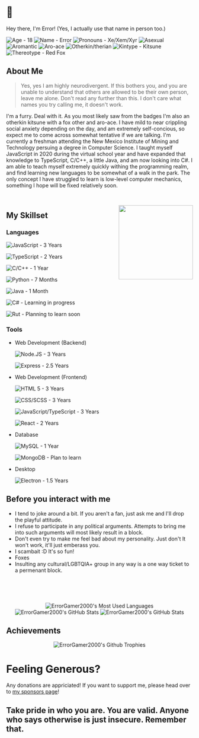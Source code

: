 # 🦊

Hey there, I'm Error! (Yes, I actually use that name in person too.)
<div align="left">
<img alt="Age - 18" src="https://img.shields.io/badge/Age-18-d946ef?style=flat-square">
<img alt="Name - Error" src="https://img.shields.io/badge/Name-Error-d946ef?style=flat-square">
<img alt="Pronouns - Xe/Xem/Xyr" src="https://img.shields.io/badge/Pronouns-Xe%2FXem%2FXyr-d946ef?style=flat-square">
<img alt="Asexual" src="https://img.shields.io/badge/Asexual-a21caf?style=flat-square">
<img alt="Aromantic" src="https://img.shields.io/badge/Aromantic-16a34a?style=flat-square">
<img alt="Aro-ace" src="https://img.shields.io/badge/Aro--ace-facc15?style=flat-square">
<img alt="Otherkin/therian" src="https://img.shields.io/badge/Otherkin%2Ftherian-d946ef?style=flat-square">
<img alt="Kintype - Kitsune" src="https://img.shields.io/badge/Kintype-Kitsune-d946ef?style=flat-square">
<img alt="Thereotype - Red Fox" src="https://img.shields.io/badge/Thereotype-Red%20Fox-d946ef?style=flat-square">
</div>

## About Me

> Yes, yes I am highly neurodivergent. If this bothers you, and you are unable to understand that others are allowed to be their own person, leave me alone. Don't read any further than this. I don't care what names you try calling me, it doesn't work.

I'm a furry. Deal with it. As you most likely saw from the badges I'm also an otherkin kitsune with a fox other and aro-ace. I have mild to near crippling social anxiety depending on the day, and am extremely self-concious, so expect me to come across somewhat tentative if we are talking. I'm currently a freshman attending the New Mexico Institute of Mining and Technology persuing a degree in Computer Science. I taught myself JavaScript in 2020 during the virtual school year and have expanded that knowledge to TypeScript, C/C++, a little Java, and am now looking into C#. I am able to teach myself extremely quickly withing the programming realm, and find learning new languages to be somewhat of a walk in the park. The only concept I have struggled to learn is low-level computer mechanics, something I hope will be fixed relatively soon.

<br />

<p align="center">
<img align="right" src="https://avatars.githubusercontent.com/u/70162741" height="200" width="200" />
<p>

## My Skillset

### Languages

![JavaScript - 3 Years](https://img.shields.io/badge/JavaScript-3%20Years-d946ef?style=flat-square&logo=javascript)

![TypeScript - 2 Years](https://img.shields.io/badge/TypeScript-2%20Years-d946ef?style=flat-square&logo=typescript)

![C/C++ - 1 Year](https://img.shields.io/badge/C%2FC%2B%2B-1%20Years-d946ef?style=flat-square&logo=c%2B%2B)

![Python - 7 Months](https://img.shields.io/badge/Python-7%20Months-d946ef?style=flat-square&logo=python)

![Java - 1 Month](https://img.shields.io/badge/Java-1%20Month-d946ef?style=flat-square&logo=oracle)

![C# - Learning in progress](https://img.shields.io/badge/C%23-Learning%20in%20progress-d946ef?style=flat-square&logo=.net)

![Rut - Planning to learn soon](https://img.shields.io/badge/Rust-Planning%20to%20learn%20soon-d946ef?style=flat-square&logo=rust)



### Tools

- Web Development (Backend)

  ![Node.JS - 3 Years](https://img.shields.io/badge/Node.JS-3%20Years-d946ef?style=flat-square&logo=node.js)
  
  ![Express - 2.5 Years](https://img.shields.io/badge/Express-2.5%20Years-d946ef?style=flat-square&logo=express)

- Web Development (Frontend)

  ![HTML 5 - 3 Years](https://img.shields.io/badge/HTML%205-3%20Years-d946ef?style=flat-square&logo=html5)
  
  ![CSS/SCSS - 3 Years](https://img.shields.io/badge/CSS%2FSCSS-3%20Years-d946ef?style=flat-square&logo=sass)

  ![JavaScript/TypeScript - 3 Years](https://img.shields.io/badge/JavaScript%2FTypeScript-3%20Years-d946ef?style=flat-square&logo=typescript)

  ![React - 2 Years](https://img.shields.io/badge/React-2%20Years-d946ef?style=flat-square&logo=react)


- Database

  ![MySQL - 1 Year](https://img.shields.io/badge/MySQL-1%20year-d946ef?style=flat-square&logo=mysql)

  ![MongoDB - Plan to learn](https://img.shields.io/badge/MongoDB-Plan%20to%20learn-d946ef?style=flat-square&logo=mongodb)

- Desktop

  ![Electron - 1.5 Years](https://img.shields.io/badge/Electron-1.5%20Years-d946ef?style=flat-square&logo=electron)


## Before you interact with me

- I tend to joke around a bit. If you aren't a fan, just ask me and I'll drop the playful attitude.
- I refuse to participate in any political arguments. Attempts to bring me into such arguments will most likely result in a block.
- Don't even try to make me feel bad about my personality. Just don't It won't work, it'll just emberass you.
- I scambait :D It's so fun!
- Foxes
- Insulting any cultural/LGBTQIA+ group in any way is a one way ticket to a permenant block.


</p>
</p>

<br clear="center" />
<br clear="left" />
<br />

<p align="center">
  <img src="https://raw.githubusercontent.com/ErrorGamer2000/ErrorGamer2000/master/generated/languages.svg" alt="ErrorGamer2000's Most Used Languages" />
  <img src="https://raw.githubusercontent.com/ErrorGamer2000/ErrorGamer2000/master/generated/overview.svg" alt="ErrorGamer2000's GitHub Stats" />
  <img src="https://github-readme-stats.vercel.app/api?username=errorgamer2000&show_icons=true&locale=en" alt="ErrorGamer2000's GitHub Stats" />
</p>

## Achievements

<p align="center"><img src="https://github-profile-trophy.vercel.app/?username=errorgamer2000&margin-w=15&margin-h=15" alt="ErrorGamer2000's Github Trophies" /></p>

# Feeling Generous?

Any donations are appriciated! If you want to support me, please head over to [my sponsors page](https://github.com/sponsors/ErrorGamer2000)!

## Take pride in who you are. You are valid. Anyone who says otherwise is just insecure. Remember that.
